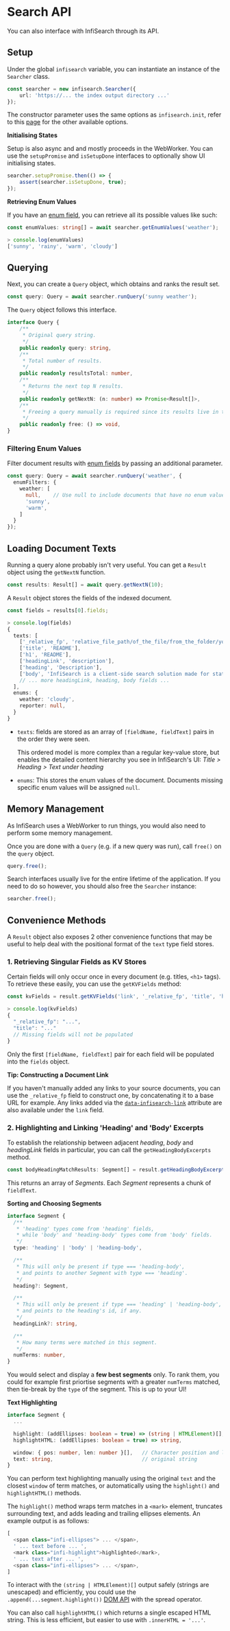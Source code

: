 # Search API

You can also interface with InfiSearch through its API.

## Setup

Under the global `infisearch` variable, you can instantiate an instance of the `Searcher` class.

```ts
const searcher = new infisearch.Searcher({
    url: 'https://... the index output directory ...'
});
```

The constructor parameter uses the same options as `infisearch.init`, refer to this [page](./search_configuration.md#search-functionality-options) for the other available options.

**Initialising States**

Setup is also async and and mostly proceeds in the WebWorker. You can  use the `setupPromise` and `isSetupDone` interfaces to optionally show UI initialising states.

```ts
searcher.setupPromise.then(() => {
    assert(searcher.isSetupDone, true);
});
```

**Retrieving Enum Values**

If you have an [enum field](./indexer/fields.md#field-storage-storagetext), you can retrieve all its possible values like such:

```ts
const enumValues: string[] = await searcher.getEnumValues('weather');

> console.log(enumValues)
['sunny', 'rainy', 'warm', 'cloudy']
```

## Querying

Next, you can create a `Query` object, which obtains and ranks the result set. 

```ts
const query: Query = await searcher.runQuery('sunny weather');
```

The `Query` object follows this interface.

```ts
interface Query {
    /**
     * Original query string.
     */
    public readonly query: string,
    /**
     * Total number of results.
     */
    public readonly resultsTotal: number,
    /**
     * Returns the next top N results.
     */
    public readonly getNextN: (n: number) => Promise<Result[]>,
    /**
     * Freeing a query manually is required since its results live in the WebWorker.
     */
    public readonly free: () => void,
}
```

### Filtering Enum Values

Filter document results with [enum fields](./indexer/fields.md#field-storage-storagetext) by passing an additional parameter.

```ts
const query: Query = await searcher.runQuery('weather', {
  enumFilters: {
    weather: [
      null,    // Use null to include documents that have no enum values
      'sunny',
      'warm',
    ]
  }
});
```

## Loading Document Texts

Running a query alone probably isn't very useful. You can get a `Result` object using the `getNextN` function.

```ts
const results: Result[] = await query.getNextN(10);
```

A `Result` object stores the fields of the indexed document.

```ts
const fields = results[0].fields;

> console.log(fields)
{
  texts: [
    ['_relative_fp', 'relative_file_path/of_the_file/from_the_folder/you_indexed'],
    ['title', 'README'],
    ['h1', 'README'],
    ['headingLink', 'description'],
    ['heading', 'Description'],
    ['body', 'InfiSearch is a client-side search solution made for static sites, .....'],
    // ... more headingLink, heading, body fields ...
  ],
  enums: {
    weather: 'cloudy',
    reporter: null,
  }
}
```

- `texts`: fields are stored as an array of `[fieldName, fieldText]` pairs in the order they were seen.

   This ordered model is more complex than a regular key-value store, but enables the detailed content hierarchy you see in InfiSearch's UI: *Title > Heading > Text under heading*
- `enums`: This stores the enum values of the document. Documents missing specific enum values will be assigned `null`.

## Memory Management

As InfiSearch uses a WebWorker to run things, you would also need to perform some memory management.

Once you are done with a `Query` (e.g. if a new query was run), call `free()` on the `query` object.

```ts
query.free();
```

Search interfaces usually live for the entire lifetime of the application. If you need to do so however, you should also free the `Searcher` instance:

```ts
searcher.free();
```

## Convenience Methods

A `Result` object also exposes 2 other convenience functions that may be useful to help deal with the positional format of the `text` type field stores.

### 1. Retrieving Singular Fields as KV Stores

Certain fields will only occur once in every document (e.g. titles, `<h1>` tags). To retrieve these easily, you can use the `getKVFields` method:

```ts
const kvFields = result.getKVFields('link', '_relative_fp', 'title', 'h1');

> console.log(kvFields)
{
  "_relative_fp": "...",
  "title": "..."
  // Missing fields will not be populated
}
```

Only the first `[fieldName, fieldText]` pair for each field will be populated into the `fields` object.

**Tip: Constructing a Document Link**

If you haven't manually added any links to your source documents, you can use the `_relative_fp` field to construct one, by concatenating it to a base URL for example. Any links added via the [`data-infisearch-link`](./linking_to_others.md) attribute are also available under the `link` field.

### 2. Highlighting and Linking 'Heading' and 'Body' Excerpts

To establish the relationship between adjacent *heading*, *body* and *headingLink* fields in particular, you can call the `getHeadingBodyExcerpts` method.

```ts
const bodyHeadingMatchResults: Segment[] = result.getHeadingBodyExcerpts();
```

This returns an array of *Segments*. Each *Segment* represents a chunk of `fieldText`.

**Sorting and Choosing Segments**

```ts
interface Segment {
  /**
   * 'heading' types come from 'heading' fields,
   * while 'body' and 'heading-body' types come from 'body' fields.
   */
  type: 'heading' | 'body' | 'heading-body',

  /**
   * This will only be present if type === 'heading-body',
   * and points to another Segment with type === 'heading'.
   */
  heading?: Segment,

  /**
   * This will only be present if type === 'heading' | 'heading-body',
   * and points to the heading's id, if any.
   */
  headingLink?: string,

  /**
   * How many terms were matched in this segment.
   */
  numTerms: number,
}
```

You would select and display a **few best segments** only. To rank them, you could for example first priortise segments with a greater `numTerms` matched, then tie-break by the `type` of the segment. This is up to your UI!

**Text Highlighting**

```ts
interface Segment {
  ...

  highlight: (addEllipses: boolean = true) => (string | HTMLElement)[],
  highlightHTML: (addEllipses: boolean = true) => string,

  window: { pos: number, len: number }[],   // Character position and length
  text: string,                             // original string
}

```

You can perform text highlighting manually using the original `text` and the closest `window` of term matches, or automatically using the `highlight()` and `highlightHTML()` methods.

The `highlight()` method wraps term matches in a `<mark>` element, truncates surrounding text, and adds leading and trailing ellipses elements. An example output is as follows:

```ts
[
  <span class="infi-ellipses"> ... </span>,
  ' ... text before ... ',
  <mark class="infi-highlight">highlighted</mark>,
  ' ... text after ... ',
  <span class="infi-ellipses"> ... </span>,
]
```

To interact with the `(string | HTMLElement)[]` output safely (strings are unescaped) and efficiently, you could use the `.append(...segment.highlight())` [DOM API](https://developer.mozilla.org/en-US/docs/Web/API/Element/append) with the spread operator.

You can also call `highlightHTML()` which returns a single escaped HTML string. This is less efficient, but easier to use with `.innerHTML = '...'`.
